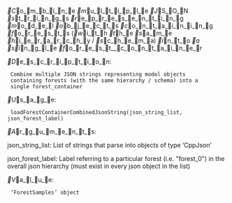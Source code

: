 _C_o_m_b_i_n_e _m_u_l_t_i_p_l_e _J_S_O_N _s_t_r_i_n_g_s _r_e_p_r_e_s_e_n_t_i_n_g _m_o_d_e_l _o_b_j_e_c_t_s _c_o_n_t_a_i_n_i_n_g
_f_o_r_e_s_t_s (_w_i_t_h _t_h_e _s_a_m_e _h_i_e_r_a_r_c_h_y / _s_c_h_e_m_a) _i_n_t_o _a _s_i_n_g_l_e
_f_o_r_e_s_t__c_o_n_t_a_i_n_e_r

_D_e_s_c_r_i_p_t_i_o_n:

     Combine multiple JSON strings representing model objects
     containing forests (with the same hierarchy / schema) into a
     single forest_container

_U_s_a_g_e:

     loadForestContainerCombinedJsonString(json_string_list, json_forest_label)
     
_A_r_g_u_m_e_n_t_s:

json_string_list: List of strings that parse into objects of type
          ‘CppJson’

json_forest_label: Label referring to a particular forest (i.e.
          "forest_0") in the overall json hierarchy (must exist in
          every json object in the list)

_V_a_l_u_e:

     ‘ForestSamples’ object

